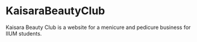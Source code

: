 # KaisaraBeautyClub
Kaisara Beauty Club is a website for a menicure and pedicure business for IIUM students.
